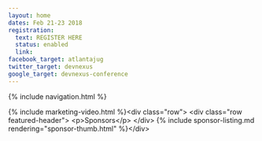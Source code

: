 ```yaml
---
layout: home
dates: Feb 21-23 2018
registration:
  text: REGISTER HERE
  status: enabled
  link:
facebook_target: atlantajug
twitter_target: devnexus
google_target: devnexus-conference
---
```



{% include navigation.html %}

{% include marketing-video.html %}&lt;div class="row"&gt;      &lt;div class="row featured-header"&gt;        &lt;p&gt;Sponsors&lt;/p&gt;      &lt;/div&gt;      {% include sponsor-listing.md rendering="sponsor-thumb.html" %}&lt;/div&gt;